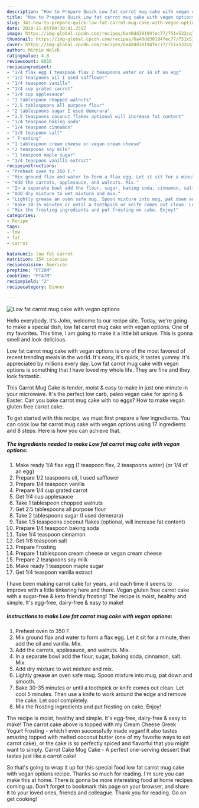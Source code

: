 ```yaml
---
description: "How to Prepare Quick Low fat carrot mug cake with vegan options"
title: "How to Prepare Quick Low fat carrot mug cake with vegan options"
slug: 341-how-to-prepare-quick-low-fat-carrot-mug-cake-with-vegan-options
date: 2020-11-05T00:30:41.255Z
image: https://img-global.cpcdn.com/recipes/6a40dd30194fec77/751x532cq70/low-fat-carrot-mug-cake-with-vegan-options-recipe-main-photo.jpg
thumbnail: https://img-global.cpcdn.com/recipes/6a40dd30194fec77/751x532cq70/low-fat-carrot-mug-cake-with-vegan-options-recipe-main-photo.jpg
cover: https://img-global.cpcdn.com/recipes/6a40dd30194fec77/751x532cq70/low-fat-carrot-mug-cake-with-vegan-options-recipe-main-photo.jpg
author: Minnie Welch
ratingvalue: 4.8
reviewcount: 8916
recipeingredient:
- "1/4 flax egg 1 teaspoon flax 2 teaspoons water or 14 of an egg"
- "1/2 teaspoons oil I used safflower"
- "1/4 teaspoon vanilla"
- "1/4 cup grated carrot"
- "1/4 cup applesauce"
- "1 tablespoon chopped walnuts"
- "2.5 tablespoons all purpose flour"
- "2 tablespoons sugar I used demerara"
- "1.5 teaspoons coconut flakes optional will increase fat content"
- "1/4 teaspoon baking soda"
- "1/4 teaspoon cinnamon"
- "1/8 teaspoon salt"
- " Frosting"
- "1 tablespoon cream cheese or vegan cream cheese"
- "2 teaspoons soy milk"
- "1 teaspoon maple sugar"
- "1/4 teaspoon vanilla extract"
recipeinstructions:
- "Preheat oven to 350 F."
- "Mix ground flax and water to form a flax egg. Let it sit for a minute, then add the oil and vanilla. Mix."
- "Add the carrots, applesauce, and walnuts. Mix."
- "In a separate bowl add the flour, sugar, baking soda, cinnamon, salt. Mix."
- "Add dry mixture to wet mixture and mix."
- "Lightly grease an oven safe mug. Spoon mixture into mug, pat down and smooth."
- "Bake 30-35 minutes or until a toothpick or knife comes out clean. Let cool 5 minutes. Then use a knife to work around the edge and remove the cake. Let cool completely."
- "Mix the frosting ingredients and put frosting on cake. Enjoy!"
categories:
- Recipe
tags:
- low
- fat
- carrot

katakunci: low fat carrot 
nutrition: 154 calories
recipecuisine: American
preptime: "PT28M"
cooktime: "PT47M"
recipeyield: "2"
recipecategory: Dinner

---
```



![Low fat carrot mug cake with vegan options](https://img-global.cpcdn.com/recipes/6a40dd30194fec77/751x532cq70/low-fat-carrot-mug-cake-with-vegan-options-recipe-main-photo.jpg)

Hello everybody, it's John, welcome to our recipe site. Today, we're going to make a special dish, low fat carrot mug cake with vegan options. One of my favorites. This time, I am going to make it a little bit unique. This is gonna smell and look delicious.

Low fat carrot mug cake with vegan options is one of the most favored of recent trending meals in the world. It's easy, it's quick, it tastes yummy. It's appreciated by millions every day. Low fat carrot mug cake with vegan options is something that I have loved my whole life. They are fine and they look fantastic.

This Carrot Mug Cake is tender, moist &amp; easy to make in just one minute in your microwave. It&#39;s the perfect low carb, paleo vegan cake for spring &amp; Easter. Can you bake carrot mug cake with no eggs? How to make vegan gluten free carrot cake.


To get started with this recipe, we must first prepare a few ingredients. You can cook low fat carrot mug cake with vegan options using 17 ingredients and 8 steps. Here is how you can achieve that.

<!--inarticleads1-->

##### The ingredients needed to make Low fat carrot mug cake with vegan options:

1. Make ready 1/4 flax egg (1 teaspoon flax, 2 teaspoons water) (or 1/4 of an egg)
1. Prepare 1/2 teaspoons oil, I used safflower
1. Prepare 1/4 teaspoon vanilla
1. Prepare 1/4 cup grated carrot
1. Get 1/4 cup applesauce
1. Take 1 tablespoon chopped walnuts
1. Get 2.5 tablespoons all purpose flour
1. Take 2 tablespoons sugar (I used demerara)
1. Take 1.5 teaspoons coconut flakes (optional, will increase fat content)
1. Prepare 1/4 teaspoon baking soda
1. Take 1/4 teaspoon cinnamon
1. Get 1/8 teaspoon salt
1. Prepare  Frosting
1. Prepare 1 tablespoon cream cheese or vegan cream cheese
1. Prepare 2 teaspoons soy milk
1. Make ready 1 teaspoon maple sugar
1. Get 1/4 teaspoon vanilla extract


I have been making carrot cake for years, and each time it seems to improve with a little tinkering here and there. Vegan gluten free carrot cake with a sugar-free &amp; keto friendly frosting! The recipe is moist, healthy and simple. It&#39;s egg-free, dairy-free &amp; easy to make! 

<!--inarticleads2-->

##### Instructions to make Low fat carrot mug cake with vegan options:

1. Preheat oven to 350 F.
1. Mix ground flax and water to form a flax egg. Let it sit for a minute, then add the oil and vanilla. Mix.
1. Add the carrots, applesauce, and walnuts. Mix.
1. In a separate bowl add the flour, sugar, baking soda, cinnamon, salt. Mix.
1. Add dry mixture to wet mixture and mix.
1. Lightly grease an oven safe mug. Spoon mixture into mug, pat down and smooth.
1. Bake 30-35 minutes or until a toothpick or knife comes out clean. Let cool 5 minutes. Then use a knife to work around the edge and remove the cake. Let cool completely.
1. Mix the frosting ingredients and put frosting on cake. Enjoy!


The recipe is moist, healthy and simple. It&#39;s egg-free, dairy-free &amp; easy to make! The carrot cake above is topped with my Cream Cheese Greek Yogurt Frosting - which I even successfully made vegan! It also tastes amazing topped with melted coconut butter (one of my favorite ways to eat carrot cake), or the cake is so perfectly spiced and flavorful that you might want to simply. Carrot Cake Mug Cake - A perfect one-serving dessert that tastes just like a carrot cake! 

So that's going to wrap it up for this special food low fat carrot mug cake with vegan options recipe. Thanks so much for reading. I'm sure you can make this at home. There is gonna be more interesting food at home recipes coming up. Don't forget to bookmark this page on your browser, and share it to your loved ones, friends and colleague. Thank you for reading. Go on get cooking!
